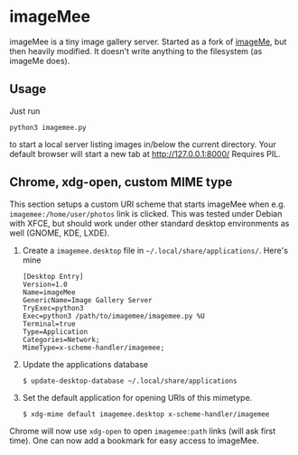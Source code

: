 imageMee
========

imageMee is a tiny image gallery server. Started as a fork of 
[imageMe](https://github.com/unwitting/imageme), but then heavily modified.
It doesn't write anything to the filesystem (as imageMe does).


Usage
-----

Just run
```
python3 imagemee.py
```

to start a local server listing images in/below the current directory. Your default browser will start a new tab at http://127.0.0.1:8000/
Requires PIL.


Chrome, xdg-open, custom MIME type
----------------------------------

This section setups a custom URI scheme that starts imageMee
when e.g. `imagemee:/home/user/photos` link is clicked.
This was tested under Debian with XFCE, but should work
under other standard desktop environments as well (GNOME, KDE, LXDE).

1. Create a `imagemee.desktop` file in `~/.local/share/applications/`. Here's mine
   ```
   [Desktop Entry]
   Version=1.0
   Name=imageMee
   GenericName=Image Gallery Server
   TryExec=python3
   Exec=python3 /path/to/imagemee/imagemee.py %U
   Terminal=true
   Type=Application
   Categories=Network;
   MimeType=x-scheme-handler/imagemee;
   ```

2. Update the applications database
   ```
   $ update-desktop-database ~/.local/share/applications
   ```

3. Set the default application for opening URIs of this mimetype.
   ```
   $ xdg-mime default imagemee.desktop x-scheme-handler/imagemee
   ```

Chrome will now use `xdg-open` to open `imagemee:path` links (will ask first time).
One can now add a bookmark for easy access to imageMee.
